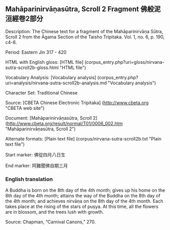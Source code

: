 ## Mahāparinirvāṇasūtra, Scroll 2 Fragment 佛般泥洹經卷2部分

Description: The Chinese text for a fragment of the Mahāparinirvāṇa Sūtra, Scroll 2 from the Āgama Section of the Taisho Tripitaka. 
Vol. 1, no. 6, p. 190, c4-8.

Period: Eastern Jin 317 - 420

HTML with English gloss: [HTML file] (corpus_entry.php?uri=gloss/nirvana-sutra-scroll2b-gloss.html "HTML file")

Vocabulary Analysis: [Vocabulary analysis] (corpus_entry.php?uri=analysis/nirvana-sutra-scroll2b-analysis.md "Vocabulary analysis")

Character Set: Traditional Chinese

Source: [CBETA Chinese Electronic Tripitaka] (http://www.cbeta.org "CBETA web site")

Document: [Mahāparinirvāṇasūtra, Scroll 2] (http://www.cbeta.org/result/normal/T01/0006_002.htm "Mahāparinirvāṇasūtra, Scroll 2")

Alternate formats: [Plain text file] (corpus/nirvana-sutra-scroll2b.txt "Plain text file")

Start marker: 佛從四月八日生

End marker: 阿難聞佛自期三月

### English translation

A Buddha is born on the 8th day of the 4th month; gives up his home on the 8th day of the 4th month; attains the way of the Buddha on the 8th day of the 4th month; and achieves nirvāṇa on the 8th day of the 4th month. Each takes place at the rising of the stars of puṣya. At this time, all the flowers are in blossom, and the trees lush with growth.

Source: Chapman, “Carnival Canons,” 270.
